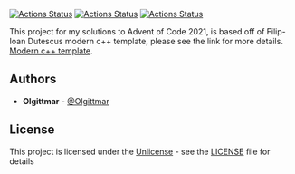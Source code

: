 [![Actions Status](https://github.com/Olgittmar/myAoC_2021/actions/workflows/MacOS/badge.svg)](https://github.com/Olgittmar/myAoC_2021/actions/workflows/macos.yml)
[![Actions Status](https://github.com/Olgittmar/myAoC_2021/actions/workflows/Windows/badge.svg)](https://github.com/Olgittmar/myAoC_2021/actions/workflows/windows.yml)
[![Actions Status](https://github.com/Olgittmar/myAoC_2021/actions/workflows/Ubuntu/badge.svg)](https://github.com/Olgittmar/myAoC_2021/actions/workflows/ubuntu.yml)
<!-- [![codecov](https://codecov.io/gh/filipdutescu/modern-cpp-template/branch/master/graph/badge.svg)](https://codecov.io/gh/filipdutescu/modern-cpp-template) -->


This project for my solutions to Advent of Code 2021, is based off of Filip-Ioan Dutescus modern c++ template, please see the link for more details.
[Modern c++ template](https://github.com/filipdutescu/modern-cpp-template).

## Authors

* **Olgittmar** - [@Olgittmar](https://github.com/Olgittmar)

## License

This project is licensed under the [Unlicense](https://unlicense.org/) - see the
[LICENSE](LICENSE) file for details
